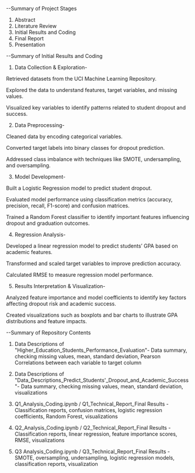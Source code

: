 --Summary of Project Stages

1. Abstract
2. Literature Review
3. Initial Results and Coding
4. Final Report
5. Presentation

--Summary of Initial Results and Coding

1. Data Collection & Exploration-

Retrieved datasets from the UCI Machine Learning Repository.

Explored the data to understand features, target variables, and missing values.

Visualized key variables to identify patterns related to student dropout and success.


2. Data Preprocessing-

Cleaned data by encoding categorical variables.

Converted target labels into binary classes for dropout prediction.

Addressed class imbalance with techniques like SMOTE, undersampling, and oversampling.


3. Model Development-

Built a Logistic Regression model to predict student dropout.

Evaluated model performance using classification metrics (accuracy, precision, recall, F1-score) and confusion matrices.

Trained a Random Forest classifier to identify important features influencing dropout and graduation outcomes.


4. Regression Analysis-

Developed a linear regression model to predict students’ GPA based on academic features.

Transformed and scaled target variables to improve prediction accuracy.

Calculated RMSE to measure regression model performance.


5. Results Interpretation & Visualization-

Analyzed feature importance and model coefficients to identify key factors affecting dropout risk and academic success.

Created visualizations such as boxplots and bar charts to illustrate GPA distributions and feature impacts.



--Summary of Repository Contents
 
1. Data Descriptions of "Higher_Education_Students_Performance_Evaluation"-
Data summary, checking missing values, mean, standard deviation, Pearson Correlations between each variable to target column

2. Data Descriptions of "Data_Descriptions_Predict_Students'_Dropout_and_Academic_Success"-
Data summary, checking missing values, mean, standard deviation, visualizations

3. Q1_Analysis_Coding.ipynb / Q1_Technical_Report_Final Results - 
Classification reports, confusion matrices, logistic regression coefficients, Random Forest, visualizations

4. Q2_Analysis_Coding.ipynb / Q2_Technical_Report_Final Results - 
Classification reports, linear regression, feature importance scores, RMSE, visualizations

5. Q3 Analysis_Coding.ipynb / Q3_Technical_Report_Final Results - 
SMOTE, oversampling, undersampling, logistic regression models, classification reports, visualization
